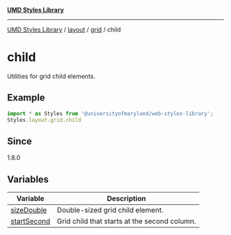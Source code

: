 [**UMD Styles Library**](../../../../../README.md)

***

[UMD Styles Library](../../../../../README.md) / [layout](../../../../README.md) / [grid](../../README.md) / child

# child

Utilities for grid child elements.

## Example

```typescript
import * as Styles from '@universityofmaryland/web-styles-library';
Styles.layout.grid.child
```

## Since

1.8.0

## Variables

| Variable | Description |
| ------ | ------ |
| [sizeDouble](variables/sizeDouble.md) | Double-sized grid child element. |
| [startSecond](variables/startSecond.md) | Grid child that starts at the second column. |
